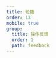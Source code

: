 ```yaml
---
title: 轮播
order: 13
mobile: true
group:
  title: 操作反馈
  order: 1
  path: feedback
---
```


<code src="../demo/Slide.jsx"></code>
<API src="../src/Slide.tsx"></API>
